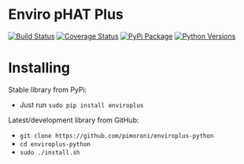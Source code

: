 # Enviro pHAT Plus

[![Build Status](https://travis-ci.com/pimoroni/enviroplus-python.svg?branch=master)](https://travis-ci.com/pimoroni/enviroplus-python)
[![Coverage Status](https://coveralls.io/repos/github/pimoroni/enviroplus-python/badge.svg?branch=master)](https://coveralls.io/github/pimoroni/enviroplus-python?branch=master)
[![PyPi Package](https://img.shields.io/pypi/v/enviroplus.svg)](https://pypi.python.org/pypi/enviroplus)
[![Python Versions](https://img.shields.io/pypi/pyversions/enviroplus.svg)](https://pypi.python.org/pypi/enviroplus)

# Installing

Stable library from PyPi:

* Just run `sudo pip install enviroplus`

Latest/development library from GitHub:

* `git clone https://github.com/pimoroni/enviroplus-python`
* `cd enviroplus-python`
* `sudo ./install.sh`

